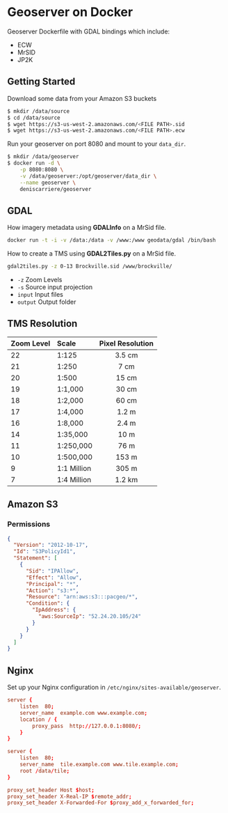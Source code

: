 Geoserver on Docker
===================

Geoserver Dockerfile with GDAL bindings which include:

- ECW
- MrSID
- JP2K


Getting Started
---------------

Download some data from your Amazon S3 buckets

```bash
$ mkdir /data/source
$ cd /data/source
$ wget https://s3-us-west-2.amazonaws.com/<FILE PATH>.sid
$ wget https://s3-us-west-2.amazonaws.com/<FILE PATH>.ecw
```

Run your geoserver on port 8080 and mount to your `data_dir`.

```bash
$ mkdir /data/geoserver
$ docker run -d \
    -p 8080:8080 \
    -v /data/geoserver:/opt/geoserver/data_dir \
    --name geoserver \
    deniscarriere/geoserver
```

GDAL
----

How imagery metadata using **GDALInfo** on a MrSid file.

```bash
docker run -t -i -v /data:/data -v /www:/www geodata/gdal /bin/bash
```

How to create a TMS using **GDAL2Tiles.py** on a MrSid file.

```bash
gdal2tiles.py -z 0-13 Brockville.sid /www/brockville/
```

- `-z` Zoom Levels
- `-s` Source input projection
- `input` Input files
- `output` Output folder


TMS Resolution
--------------

| Zoom Level |     Scale      | Pixel Resolution |
|:-----------|:---------------|:----------------:|
|  22        |  1:125         |  3.5 cm          |
|  21        |  1:250         |  7 cm            |
|  20        |  1:500         |  15 cm           |
|  19        |  1:1,000       |  30 cm           |
|  18        |  1:2,000       |  60 cm           |
|  17        |  1:4,000       |  1.2 m           |
|  16        |  1:8,000       |  2.4 m           |
|  14        |  1:35,000      |  10 m            |
|  11        |  1:250,000     |  76 m            |
|  10        |  1:500,000     |  153 m           |
|  9         |  1:1 Million   |  305 m           |
|  7         |  1:4 Million   |  1.2 km          |

Amazon S3
---------

### Permissions

```json
{
  "Version": "2012-10-17",
  "Id": "S3PolicyId1",
  "Statement": [
    {
      "Sid": "IPAllow",
      "Effect": "Allow",
      "Principal": "*",
      "Action": "s3:*",
      "Resource": "arn:aws:s3:::pacgeo/*",
      "Condition": {
        "IpAddress": {
          "aws:SourceIp": "52.24.20.105/24"
        }
      }
    }
  ]
}
```

Nginx
-----

Set up your Nginx configuration in `/etc/nginx/sites-available/geoserver`.

```conf
server {
    listen  80;
    server_name  example.com www.example.com;
    location / {
        proxy_pass  http://127.0.0.1:8080/;
    }
}

server {
    listen  80;
    server_name  tile.example.com www.tile.example.com;
    root /data/tile;
}

proxy_set_header Host $host;
proxy_set_header X-Real-IP $remote_addr;
proxy_set_header X-Forwarded-For $proxy_add_x_forwarded_for;
```
